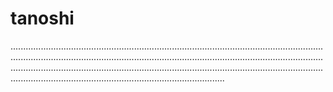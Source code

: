 # tanoshi

.........................................................................................................................................................................................................................................................................................................................................................................................................................................................................